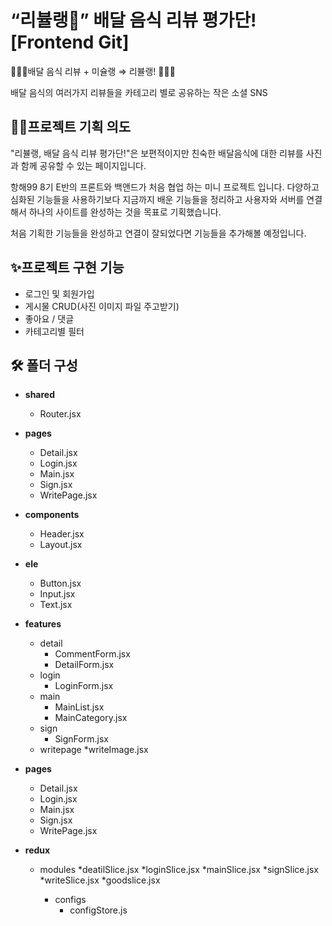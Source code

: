 # “리뷸랭💫” 배달 음식 리뷰 평가단! [Frontend Git]


💁🏻‍♀️배달 음식 리뷰 + 미슐랭 ⇒ 리뷸랭! 🙋🏻‍♂️

배달 음식의 여러가지 리뷰들을 카테고리 별로 공유하는 작은 소셜 SNS

## ✍🏻프로젝트 기획 의도
"리뷸랭, 배달 음식 리뷰 평가단!"은 보편적이지만 친숙한 배달음식에 대한 리뷰를 사진과 함께 공유할 수 있는 페이지입니다.

항해99 8기 E반의 프론트와 백앤드가 처음 협업 하는 미니 프로젝트 입니다.
다양하고 심화된 기능들을 사용하기보다 지금까지 배운 기능들을 정리하고
사용자와 서버를 연결해서 하나의 사이트를 완성하는 것을 목표로 기획했습니다.

처음 기획한 기능들을 완성하고 연결이 잘되었다면 기능들을 추가해볼 예정입니다.

## ✨프로젝트 구현 기능
- 로그인 및 회원가입
- 게시물 CRUD(사진 이미지 파일 주고받기)
- 좋아요 / 댓글
- 카테고리별 필터

## 🛠 폴더 구성

* **shared**
  * Router.jsx
  
* **pages**  
  * Detail.jsx
  * Login.jsx
  * Main.jsx
  * Sign.jsx
  * WritePage.jsx
  
* **components**
  * Header.jsx
  * Layout.jsx
  
* **ele**
  * Button.jsx
  * Input.jsx
  * Text.jsx
  
* **features**
  * detail
    * CommentForm.jsx
    * DetailForm.jsx
  * login
    * LoginForm.jsx
  * main
    * MainList.jsx
    * MainCategory.jsx
  * sign
    * SignForm.jsx
  * writepage
    *writeImage.jsx
    
* **pages**
  * Detail.jsx
  * Login.jsx
  * Main.jsx
  * Sign.jsx
  * WritePage.jsx

* **redux**
  * modules
    *deatilSlice.jsx
    *loginSlice.jsx
    *mainSlice.jsx
    *signSlice.jsx
    *writeSlice.jsx
    *goodslice.jsx
   
    * configs
      * configStore.js
    
      
